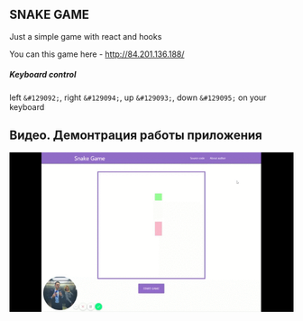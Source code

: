 ## SNAKE GAME 

Just a simple game with react and hooks

You can this game here  -  http://84.201.136.188/

##### Keyboard control
left `&#129092;`, right `&#129094;`, up `&#129093;`, down `&#129095;`  on your keyboard

## Видео. Демонтрация работы приложения<br/>
![SnakeGame](https://raw.githubusercontent.com/mtytos/Hackaton-PhotoLab-TikTok/master/SnkeGame.gif)
